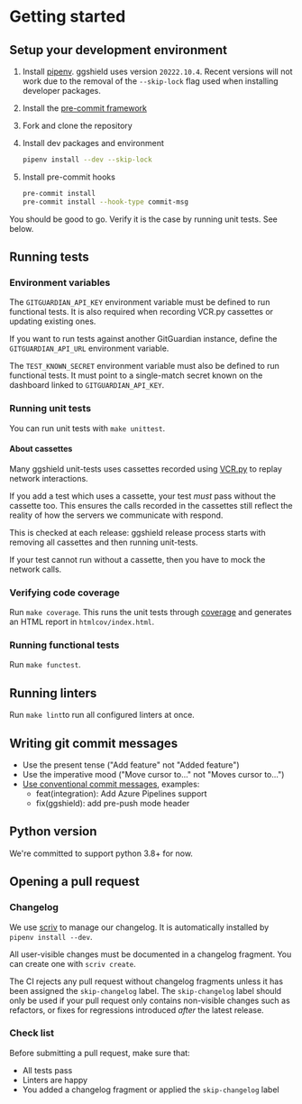 # Getting started

## Setup your development environment

1. Install [pipenv](https://github.com/pypa/pipenv#installation). ggshield uses version `20222.10.4`. Recent versions will not work due to the removal of the `--skip-lock` flag used when installing developer packages.

1. Install the [pre-commit framework](https://pre-commit.com/#install)

1. Fork and clone the repository

1. Install dev packages and environment

   ```sh
   pipenv install --dev --skip-lock
   ```

1. Install pre-commit hooks

   ```sh
   pre-commit install
   pre-commit install --hook-type commit-msg
   ```

You should be good to go. Verify it is the case by running unit tests. See below.

## Running tests

### Environment variables

The `GITGUARDIAN_API_KEY` environment variable must be defined to run functional tests. It is also required when recording VCR.py cassettes or updating existing ones.

If you want to run tests against another GitGuardian instance, define the `GITGUARDIAN_API_URL` environment variable.

The `TEST_KNOWN_SECRET` environment variable must also be defined to run functional tests. It must point to a single-match secret known on the dashboard linked to `GITGUARDIAN_API_KEY`.

### Running unit tests

You can run unit tests with `make unittest`.

#### About cassettes

Many ggshield unit-tests uses cassettes recorded using [VCR.py](https://github.com/kevin1024/vcrpy) to replay network interactions.

If you add a test which uses a cassette, your test _must_ pass without the cassette too. This ensures the calls recorded in the cassettes still reflect the reality of how the servers we communicate with respond.

This is checked at each release: ggshield release process starts with removing all cassettes and then running unit-tests.

If your test cannot run without a cassette, then you have to mock the network calls.

### Verifying code coverage

Run `make coverage`. This runs the unit tests through [coverage](https://pypi.org/project/coverage/) and generates an HTML report in `htmlcov/index.html`.

### Running functional tests

Run `make functest`.

## Running linters

Run `make lint`to run all configured linters at once.

## Writing git commit messages

- Use the present tense ("Add feature" not "Added feature")
- Use the imperative mood ("Move cursor to..." not "Moves cursor to...")
- [Use conventional commit messages](https://www.conventionalcommits.org/en/v1.0.0/#commit-message-with-scope), examples:
  - feat(integration): Add Azure Pipelines support
  - fix(ggshield): add pre-push mode header

## Python version

We're committed to support python 3.8+ for now.

## Opening a pull request

### Changelog

We use [scriv](https://github.com/nedbat/scriv) to manage our changelog. It is automatically installed by `pipenv install --dev`.

All user-visible changes must be documented in a changelog fragment. You can create one with `scriv create`.

The CI rejects any pull request without changelog fragments unless it has been assigned the `skip-changelog` label. The `skip-changelog` label should only be used if your pull request only contains non-visible changes such as refactors, or fixes for regressions introduced _after_ the latest release.

### Check list

Before submitting a pull request, make sure that:

- All tests pass
- Linters are happy
- You added a changelog fragment or applied the `skip-changelog` label
